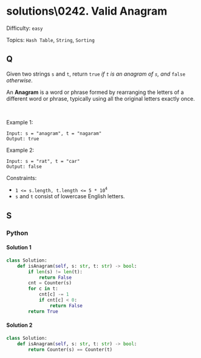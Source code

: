 # solutions\0242. Valid Anagram

Difficulty: `easy`

Topics: `Hash Table`, `String`, `Sorting`

## Q

Given two strings `s` and `t`, return `true` _if _`t` _is an anagram of_ `s`_, and_ `false` _otherwise_.

An **Anagram** is a word or phrase formed by rearranging the letters of a different word or phrase, typically using all the original letters exactly once.

<br>

Example 1:

```
Input: s = "anagram", t = "nagaram"
Output: true
```

Example 2:

```
Input: s = "rat", t = "car"
Output: false
```

Constraints:

- `1 <= s.length, t.length <= 5 * 10`<sup>`4`</sup>
- `s` and `t` consist of lowercase English letters.

## S

### Python

#### Solution 1

```python
class Solution:
    def isAnagram(self, s: str, t: str) -> bool:
        if len(s) != len(t):
            return False
        cnt = Counter(s)
        for c in t:
            cnt[c] -= 1
            if cnt[c] < 0:
                return False
        return True
```

#### Solution 2

```python
class Solution:
    def isAnagram(self, s: str, t: str) -> bool:
        return Counter(s) == Counter(t)
```
